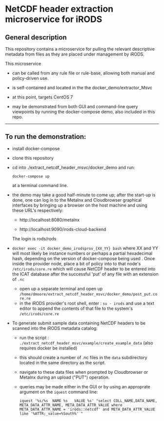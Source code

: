
# NetCDF header extraction microservice for iRODS


## General description

This repository contains a microservice for pulling the relevant descriptive metadata from files
as they are placed under management by iRODS.

This microservice

   * can be called from any rule file or rule-base, allowing both manual and policy-driven use.

   * is self-contained and located in the the docker_demo/extractor_Msvc

   * at this point, targets CentOS 7

   * may be demonstrated  from both GUI and command-line query viewpoints by running the docker-compose demo, also included in this repo.


---

## To run the demonstration:
 
   * install docker-compose

   * clone this repository

   * cd into ./extract_netcdf_header_msvc/docker_demo and run:

     ```
     docker-compose up
     ```

     at a terminal command line.


   * the demo may take a good half-minute to come up; after the start-up is done, one can log in to
     the Metalnx and Cloudbrowser graphical interfaces by bringing up a browser on the host machine and
     using these URL's respectively:

      - http://localhost:8080/metalnx

      - http://localhost:9090/irods-cloud-backend


     The login is rods/rods

   * `docker exec -it docker_demo_irodsprov_{XX_YY} bash` where XX and YY will most likely be instance numbers or perhaps a partial hexadecimal hash, depending on the  version of docker-compose being used . Once inside the provider node, place  a bit of policy into  to that node's `/etc/irods/core.re` which will cause NetCDF header to be entered into the ICAT database after the successful 'put' of any  file with an extension of `.nc`
      - open up a separate terminal and open up `/home/dmoore/extract_netcdf_header_msvc/docker_demo/post_put.core.re`
      - in the iRODS provider's root shell, enter : `su - irods` and use a text editor to append the contents of that file to the system's `/etc/irods/core.re`
      
   * To generate submit sample data containing NetCDF headers to be scanned into the iRODS metadata catalog:

      - run the script : `./extract_netcdf_header_msvc/example/create_example_data`  (also requires docker be installed)

      - this should create a number of .nc files in the `data` subdirectory located in the same directory as the script.

      - navigate to these data files when prompted by Cloudbrowser or Metalnx during an upload ("PUT") operation.

      - queries may be made either in the GUI or by using an approprate argument on the `iquest` command line:

        ```
        iquest '%s/%s  NAME %s   VALUE %s' "select COLL_NAME,DATA_NAME, META_DATA_ATTR_NAME, META_DATA_ATTR_VALUE where META_DATA_ATTR_NAME = 'irods::netcdf' and META_DATA_ATTR_VALUE like '%ATTR;_value=%South%' "
        ```
